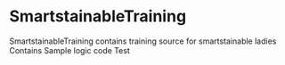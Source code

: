 SmartstainableTraining
======================
SmartstainableTraining contains training source for smartstainable ladies 
Contains Sample logic code
Test